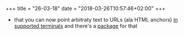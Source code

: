 +++
title = "26-03-18"
date = "2018-03-26T10:57:46+02:00"
+++

* that you can now point arbitraty text to URLs (ala HTML anchors) [in supported terminals](https://gist.github.com/egmontkob/eb114294efbcd5adb1944c9f3cb5feda) and there's a [package](https://github.com/sindresorhus/ink-link) for that
